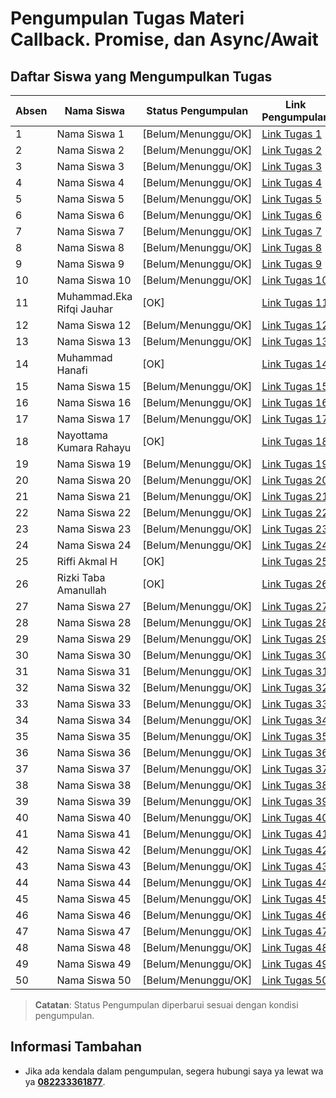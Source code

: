 # Pengumpulan Tugas Materi Callback. Promise, dan Async/Await 

## Daftar Siswa yang Mengumpulkan Tugas

| Absen  | Nama Siswa           | Status Pengumpulan | Link Pengumpulan                |
| --- | -------------------- | ------------------ | ------------------------------- |
| 1   | Nama Siswa 1        | [Belum/Menunggu/OK]| [Link Tugas 1](URL_Tugas_1)    |
| 2   | Nama Siswa 2        | [Belum/Menunggu/OK]| [Link Tugas 2](URL_Tugas_2)    |
| 3   | Nama Siswa 3        | [Belum/Menunggu/OK]| [Link Tugas 3](URL_Tugas_3)    |
| 4   | Nama Siswa 4        | [Belum/Menunggu/OK]| [Link Tugas 4](URL_Tugas_4)    |
| 5   | Nama Siswa 5        | [Belum/Menunggu/OK]| [Link Tugas 5](URL_Tugas_5)    |
| 6   | Nama Siswa 6        | [Belum/Menunggu/OK]| [Link Tugas 6](URL_Tugas_6)    |
| 7   | Nama Siswa 7        | [Belum/Menunggu/OK]| [Link Tugas 7](URL_Tugas_7)    |
| 8   | Nama Siswa 8        | [Belum/Menunggu/OK]| [Link Tugas 8](URL_Tugas_8)    |
| 9   | Nama Siswa 9        | [Belum/Menunggu/OK]| [Link Tugas 9](URL_Tugas_9)    |
| 10  | Nama Siswa 10       | [Belum/Menunggu/OK]| [Link Tugas 10](URL_Tugas_10)  |
| 11  | Muhammad.Eka Rifqi Jauhar       | [OK]| [Link Tugas 11](https://github.com/ekarifqijauhar23/FETCH.API)  |
| 12  | Nama Siswa 12       | [Belum/Menunggu/OK]| [Link Tugas 12](URL_Tugas_12)  |
| 13  | Nama Siswa 13       | [Belum/Menunggu/OK]| [Link Tugas 13](URL_Tugas_13)  |
| 14  | Muhammad Hanafi       | [OK]| [Link Tugas 14](https://github.com/Yuuichi-Kun/Fetcher)  |
| 15  | Nama Siswa 15       | [Belum/Menunggu/OK]| [Link Tugas 15](URL_Tugas_15)  |
| 16  | Nama Siswa 16       | [Belum/Menunggu/OK]| [Link Tugas 16](URL_Tugas_16)  |
| 17  | Nama Siswa 17       | [Belum/Menunggu/OK]| [Link Tugas 17](URL_Tugas_17)  |
| 18  | Nayottama Kumara Rahayu       | [OK]| [Link Tugas 18](https://github.com/Nayottama04/FetchApp)  |
| 19  | Nama Siswa 19       | [Belum/Menunggu/OK]| [Link Tugas 19](URL_Tugas_19)  |
| 20  | Nama Siswa 20       | [Belum/Menunggu/OK]| [Link Tugas 20](URL_Tugas_20)  |
| 21  | Nama Siswa 21       | [Belum/Menunggu/OK]| [Link Tugas 21](URL_Tugas_21)  |
| 22  | Nama Siswa 22       | [Belum/Menunggu/OK]| [Link Tugas 22](URL_Tugas_22)  |
| 23  | Nama Siswa 23       | [Belum/Menunggu/OK]| [Link Tugas 23](URL_Tugas_23)  |
| 24  | Nama Siswa 24       | [Belum/Menunggu/OK]| [Link Tugas 24](URL_Tugas_24)  |
| 25  | Riffi Akmal H       | [OK]| [Link Tugas 25]([URL_Tugas_25](https://github.com/riffi023/tugas-fetch))  |
| 26  | Rizki Taba Amanullah| [OK]| [Link Tugas 26](https://github.com/RizkyTaba/Fetch-Data)  |
| 27  | Nama Siswa 27       | [Belum/Menunggu/OK]| [Link Tugas 27](URL_Tugas_27)  |
| 28  | Nama Siswa 28       | [Belum/Menunggu/OK]| [Link Tugas 28](URL_Tugas_28)  |
| 29  | Nama Siswa 29       | [Belum/Menunggu/OK]| [Link Tugas 29](URL_Tugas_29)  |
| 30  | Nama Siswa 30       | [Belum/Menunggu/OK]| [Link Tugas 30](URL_Tugas_30)  |
| 31  | Nama Siswa 31       | [Belum/Menunggu/OK]| [Link Tugas 31](URL_Tugas_31)  |
| 32  | Nama Siswa 32       | [Belum/Menunggu/OK]| [Link Tugas 32](URL_Tugas_32)  |
| 33  | Nama Siswa 33       | [Belum/Menunggu/OK]| [Link Tugas 33](URL_Tugas_33)  |
| 34  | Nama Siswa 34       | [Belum/Menunggu/OK]| [Link Tugas 34](URL_Tugas_34)  |
| 35  | Nama Siswa 35       | [Belum/Menunggu/OK]| [Link Tugas 35](URL_Tugas_35)  |
| 36  | Nama Siswa 36       | [Belum/Menunggu/OK]| [Link Tugas 36](URL_Tugas_36)  |
| 37  | Nama Siswa 37       | [Belum/Menunggu/OK]| [Link Tugas 37](URL_Tugas_37)  |
| 38  | Nama Siswa 38       | [Belum/Menunggu/OK]| [Link Tugas 38](URL_Tugas_38)  |
| 39  | Nama Siswa 39       | [Belum/Menunggu/OK]| [Link Tugas 39](URL_Tugas_39)  |
| 40  | Nama Siswa 40       | [Belum/Menunggu/OK]| [Link Tugas 40](URL_Tugas_40)  |
| 41  | Nama Siswa 41       | [Belum/Menunggu/OK]| [Link Tugas 41](URL_Tugas_41)  |
| 42  | Nama Siswa 42       | [Belum/Menunggu/OK]| [Link Tugas 42](URL_Tugas_42)  |
| 43  | Nama Siswa 43       | [Belum/Menunggu/OK]| [Link Tugas 43](URL_Tugas_43)  |
| 44  | Nama Siswa 44       | [Belum/Menunggu/OK]| [Link Tugas 44](URL_Tugas_44)  |
| 45  | Nama Siswa 45       | [Belum/Menunggu/OK]| [Link Tugas 45](URL_Tugas_45)  |
| 46  | Nama Siswa 46       | [Belum/Menunggu/OK]| [Link Tugas 46](URL_Tugas_46)  |
| 47  | Nama Siswa 47       | [Belum/Menunggu/OK]| [Link Tugas 47](URL_Tugas_47)  |
| 48  | Nama Siswa 48       | [Belum/Menunggu/OK]| [Link Tugas 48](URL_Tugas_48)  |
| 49  | Nama Siswa 49       | [Belum/Menunggu/OK]| [Link Tugas 49](URL_Tugas_49)  |
| 50  | Nama Siswa 50       | [Belum/Menunggu/OK]| [Link Tugas 50](URL_Tugas_50)  |

> **Catatan**: Status Pengumpulan diperbarui sesuai dengan kondisi pengumpulan.

## Informasi Tambahan
- Jika ada kendala dalam pengumpulan, segera hubungi saya ya lewat wa ya **[082233361877](https://wa.me/6282233361877)**.
